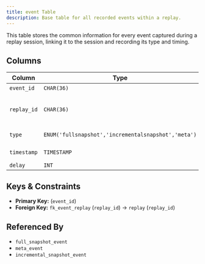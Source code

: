 ```yaml
---
title: event Table
description: Base table for all recorded events within a replay.
---
```


This table stores the common information for every event captured during a replay session, linking it to the session and recording its type and timing.

## Columns

| Column     | Type                                              | Modifiers                |
|------------|---------------------------------------------------|--------------------------|
| `event_id` | `CHAR(36)`                                        | PK                       |
| `replay_id`| `CHAR(36)`                                        | NOT NULL, FK(ref: replay)|
| `type`     | `ENUM('fullsnapshot','incrementalsnapshot','meta')`| NOT NULL                 |
| `timestamp`| `TIMESTAMP`                                       | NOT NULL                 |
| `delay`    | `INT`                                             |                          |

## Keys & Constraints

- **Primary Key:** (`event_id`)
- **Foreign Key:** `fk_event_replay` (`replay_id`) -> `replay` (`replay_id`)

## Referenced By

- `full_snapshot_event`
- `meta_event`
- `incremental_snapshot_event` 